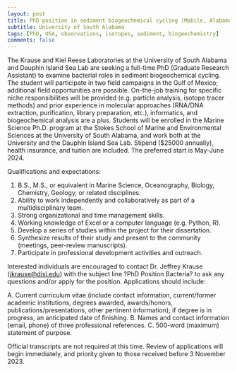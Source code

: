 ```yaml
---
layout: post
title: PhD position in sediment biogeochemical cycling (Mobile, Alabama)
subtitle: University of South Alabama
tags: [PhD, USA, observations, isotopes, sediment, biogeochemistry]
comments: false
---
```

The Krause and Kiel Reese Laboratories at the University of South Alabama and Dauphin Island Sea Lab are seeking a full-time PhD (Graduate Research Assistant) to examine bacterial roles in sediment biogeochemical cycling. The student will participate in two field campaigns in the Gulf of Mexico; additional field opportunities are possible. On-the-job training for specific niche responsibilities will be provided (e.g. particle analysis, isotope tracer methods) and prior experience in molecular approaches (RNA/DNA extraction, purification, library preparation, etc.), informatics, and biogeochemical analysis are a plus. Students will be enrolled in the Marine Science Ph.D. program at the Stokes School of Marine and Environmental Sciences at the University of South Alabama, and work both at the University and the Dauphin Island Sea Lab. Stipend ($25000 annually), health insurance, and tuition are included. The preferred start is May-June 2024.

Qualifications and expectations:
1. B.S., M.S., or equivalent in Marine Science, Oceanography, Biology, Chemistry, Geology, or related disciplines.
2. Ability to work independently and collaboratively as part of a multidisciplinary team.
3. Strong organizational and time management skills.
4. Working knowledge of Excel or a computer language (e.g. Python, R).
5. Develop a series of studies within the project for their dissertation.
6. Synthesize results of their study and present to the community (meetings, peer-review manuscripts).
7. Participate in professional development activities and outreach.

Interested individuals are encouraged to contact Dr. Jeffrey Krause (jkrause@disl.edu) with the subject line ?PhD Position Bacteria? to ask any questions and/or apply for the position. Applications should include:

A. Current curriculum vitae (include contact information, current/former academic institutions, degrees awarded, awards/honors, publications/presentations, other pertinent information); if degree is in progress, an anticipated date of finishing.
B. Names and contact information (email, phone) of three professional references.
C. 500-word (maximum) statement of purpose.

Official transcripts are not required at this time. Review of applications will begin immediately, and priority given to those received before 3 November 2023. 

